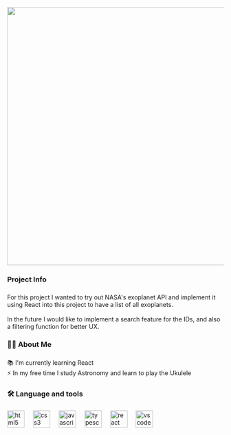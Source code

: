 <div align="center">
  <img height="600" src="/exoplore/public/assets/exoplore.png"  />
</div>

###

<h3 align="left">Project Info</h3>

###

<p align="left">For this project I wanted to try out NASA's exoplanet API and implement it using React into this project to have a list of all exoplanets. <br><br>In the future I would like to implement a search feature for the IDs, and also a filtering function for better UX.</p>

###

<h3 align="left">👩‍💻  About Me</h3>

###

<p align="left">📚 I'm currently learning React<br>⚡ In my free time I study Astronomy and learn to play the Ukulele</p>

###

<h3 align="left">🛠 Language and tools</h3>

###

<div align="left">
  <img src="https://cdn.jsdelivr.net/gh/devicons/devicon/icons/html5/html5-original.svg" height="40" alt="html5 logo"  />
  <img width="12" />
  <img src="https://cdn.jsdelivr.net/gh/devicons/devicon/icons/css3/css3-original.svg" height="40" alt="css3 logo"  />
  <img width="12" />
  <img src="https://cdn.jsdelivr.net/gh/devicons/devicon/icons/javascript/javascript-original.svg" height="40" alt="javascript logo"  />
  <img width="12" />
  <img src="https://cdn.jsdelivr.net/gh/devicons/devicon/icons/typescript/typescript-original.svg" height="40" alt="typescript logo"  />
  <img width="12" />
  <img src="https://cdn.jsdelivr.net/gh/devicons/devicon/icons/react/react-original.svg" height="40" alt="react logo"  />
  <img width="12" />
  <img src="https://cdn.jsdelivr.net/gh/devicons/devicon/icons/vscode/vscode-original.svg" height="40" alt="vscode logo"  />
</div>

###
